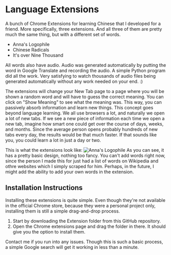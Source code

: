 # Language Extensions
A bunch of Chrome Extensions for learning Chinese that I developed for a friend. More specifically, three extensions. And all three of them are pretty much the same thing, but with a different set of words.

* Anna's Logophile
* Chinese Radicals
* It's over Nine Thousand

All words also have audio. Audio was generated automatically by putting the word in Google Translate and recording the audio. A simple Python program did all the work. Very satisfying to watch thousands of audio files being generated automatically without any work needed on your end. :)

The extensions will change your New Tab page to a page where you will be shown a random word and will have to guess the correct meaning. You can click on "Show Meaning" to see what the meaning was. This way, you can passively absorb information and learn new things. This concept goes beyond language learning. We all use browsers a lot, and naturally we open a lot of new tabs. If we see a new piece of information each time we open a new tab, imagine how smart one could get over the course of days, weeks, and months. Since the average person opens probably hundreds of new tabs every day, the results would be that much faster. If that sounds like you, you could learn a lot in just a day or two.

This is what the extensions look like: ![Anna's Logophile](https://i.imgur.com/Cmg6Z4t.png) 
As you can see, it has a pretty basic design, nothing too fancy. You can't add words right now, since the person I made this for just had a list of words on Wikipedia and othre websites which I simply scraped for him. Perhaps, in the future, I might add the ability to add your own words in the extension.

## Installation Instructions
Installing these extensions is quite simple. Even though they're not available in the official Chrome store, because they were a personal project only, installing them is still a simple drag-and-drop process.
1. Start by downloading the Extension folder from this GitHub repository.
2. Open the Chrome extensions page and drag the folder in there. It should give you the option to install them.

Contact me if you run into any issues. Though this is such a basic process, a simple Google search will get it working in less than a minute.
